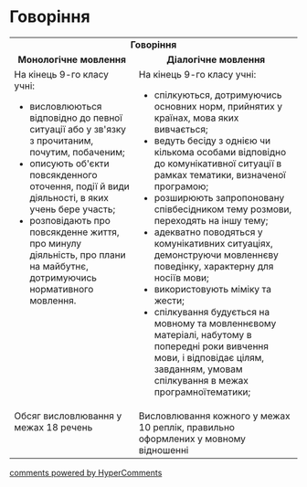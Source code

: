 <div id="hypercomments_widget" class="js-hypercomments-widget invisible"></div>

# Говоріння

<table>
    <td align="center" colspan="2"><b>Говоріння</b></td>
  </tr>
            <tr>
                <td align="center"><b>Монологічне мовлення</b></td>
                <td align="center"><b>Діалогічне мовлення</b></td>
            </tr>
            <tr>
<td style="vertical-align:top !important;">
На кінець 9-го класу учні:
<ul>
<li>висловлюються відповідно до певної ситуації або у зв'язку з прочитаним, почутим, побаченим;</li>
<li>описують об'єкти повсякденного оточення, події й види діяльності, в яких учень бере участь;</li>
<li>розповідають про повсякденне життя, про минулу діяльність, про плани на майбутнє, дотримуючись нормативного мовлення.</li>
</ul>
</td>
<td style="vertical-align:top !important;">
На кінець 9-го класу учні:
<ul>
<li>спілкуються, дотримуючись основних норм, прийнятих у країнах, мова яких вивчається;</li>
<li>ведуть бесіду з однією чи кількома особами відповідно до комунікативної ситуації в рамках тематики, визначеної програмою;</li>
<li>розширюють запропоновану співбесідником тему розмови, переходять на іншу тему;</li>
<li>адекватно поводяться у комунікативних ситуаціях, демонструючи мовленнєву поведінку, характерну для носіїв мови;</li>
<li>використовують міміку та жести;</li>
<li>спілкування будується на мовному та мовленнєвому матеріалі, набутому в попередні роки вивчення мови, і відповідає цілям, завданням, умовам спілкування в межах програмноїтематики;</li>
</ul>
</td>
            <tr>
<td style="vertical-align:top !important;">
Обсяг висловлювання у межах 18 речень
</td>
<td style="vertical-align:top !important;">
Висловлювання кожного у межах 10 реплік, правильно оформлених у мовному відношенні
</td>
</table>

<div class="js-hypercomments-container">
    <a href="http://hypercomments.com" class="hc-link" title="comments widget">comments powered by HyperComments</a>
</div>